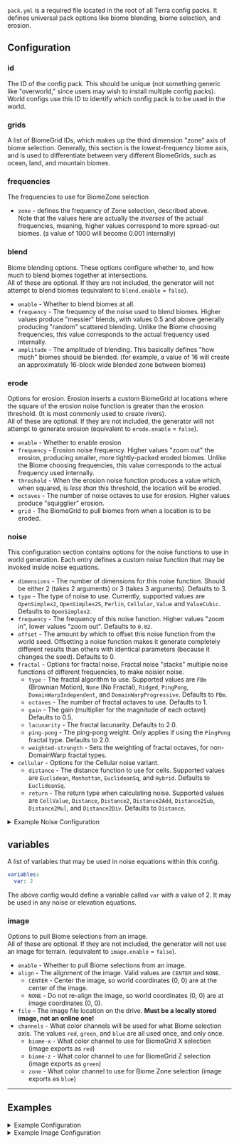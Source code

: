 `pack.yml` is a required file located in the root of all Terra config packs. It defines universal pack options like biome
blending, biome selection, and erosion.

## Configuration

### id
The ID of the config pack. This should be unique (not something generic like "overworld,"
since users may wish to install multiple config packs).  
World configs use this ID to identify which config pack is to be used in the world.

### grids
A list of BiomeGrid IDs, which makes up the third dimension "zone" axis of biome selection. Generally, this section is
the lowest-frequency biome axis, and is used to differentiate between very different BiomeGrids, such as ocean, land,
and mountain biomes.

### frequencies
The frequencies to use for BiomeZone selection
* `zone` - defines the frequency of Zone selection, described above.  
Note that the values here are actually the *inverses* of the actual frequencies, meaning, higher values correspond to
more spread-out biomes. (a value of 1000 will become 0.001 internally)

### blend
Biome blending options. These options configure whether to, and how much to blend biomes together at intersections.  
All of these are optional. If they are not included, the generator will not attempt to blend biomes (equivalent to
`blend.enable` = `false`).
* `enable` - Whether to blend biomes at all.
* `frequency` - The frequency of the noise used to blend biomes. Higher values produce "messier" blends, with values 0.5
and above generally producing "random" scattered blending. Unlike the Biome choosing frequencies, this value corresponds
to the actual frequency used internally.
* `amplitude` - The amplitude of blending. This basically defines "how much" biomes should be blended. (for example, a 
value of 16 will create an approximately 16-block wide blended zone between biomes)  

### erode
Options for erosion. Erosion inserts a custom BiomeGrid at locations where the square of the erosion noise
function is greater than the erosion threshold. (It is most commonly used to create rivers).  
All of these are optional. If they are not included, the generator will not attempt to generate erosion (equivalent to
`erode.enable` = `false`).
* `enable` - Whether to enable erosion
* `frequency` - Erosion noise frequency. Higher values "zoom out" the erosion, producing smaller, more tightly-packed
eroded biomes. Unlike the Biome choosing frequencies, this value corresponds to the actual frequency used internally.
* `threshold` - When the erosion noise function produces a value which, when squared, is *less than* this threshold, the
location will be eroded.
* `octaves` - The number of noise octaves to use for erosion. Higher values produce "squigglier" erosion.
* `grid` - The BiomeGrid to pull biomes from when a location is to be eroded.

### noise
This configuration section contains options for the noise functions to use in world generation. Each entry defines a
custom noise function that may be invoked inside noise equations.

* `dimensions` - The number of dimensions for this noise function. Should be either 2 (takes 2 arguments) or 3 (takes 3
arguments). Defaults to 3.
* `type` - The type of noise to use. Currently, supported values are `OpenSimplex2`, `OpenSimplex2S`, `Perlin`,
`Cellular`, `Value` and `ValueCubic`. Defaults to `OpenSimplex2`.
* `frequency` - The frequency of this noise function. Higher values "zoom in", lower values "zoom out". Defaults to
`0.02`.
* `offset` - The amount by which to offset this noise function from the world seed. Offsetting a noise function makes
it generate completely different results than others with identical parameters (because it changes the seed). Defaults
to 0.
* `fractal` - Options for fractal noise. Fractal noise "stacks" multiple noise functions of different frequencies, to
make noisier noise.
    * `type` - The fractal algorithm to use. Supported values are `FBm` (Brownian Motion), `None` (No Fractal),
    `Ridged`, `PingPong`, `DomainWarpIndependent`, and `DomainWarpProgressive`. Defaults to `FBm`.
    * `octaves` - The number of fractal octaves to use. Defaults to 1.
    * `gain` - The gain (multiplier for the magnitude of each octave) Defaults to 0.5.
    * `lacunarity` - The fractal lacunarity. Defaults to 2.0.
    * `ping-pong` - The ping-pong weight. Only applies if using the `PingPong` fractal type. Defaults to 2.0.
    * `weighted-strength` - Sets the weighting of fractal octaves, for non-DomainWarp fractal types.
* `cellular` - Options for the Cellular noise variant.
    * `distance` - The distance function to use for cells. Supported values are `Euclidean`, `Manhattan`,
    `EuclideanSq`, and `Hybrid`. Defaults to `EuclideanSq`.
    * `return` - The return type when calculating noise. Supported values are `CellValue`, `Distance`, `Distance2`,
    `Distance2Add`, `Distance2Sub`, `Distance2Mul`, and `Distance2Div`. Defaults to `Distance`.

<details>
<summary>Example Noise Configuration</summary>

An example noise configuration that defines the `noise2` and `noise3` functions you know and love.
```yaml
noise:
  noise2:
    dimensions: 2
    type: OpenSimplex2
    frequency: 0.0075
    fractal:
      type: FBm
      octaves: 5
  noise3:
    dimensions: 3
    type: OpenSimplex2
    frequency: 0.0075
    fractal:
      type: FBm
      octaves: 5
```

</details>

## variables
A list of variables that may be used in noise equations within this config.
```yaml
variables:
  var: 2
```
The above config would define a variable called `var` with a value of 2. It may be used in any noise or elevation
equations.

### image
Options to pull Biome selections from an image.   
All of these are optional. If they are not included, the generator will not use an image for terrain. (equivalent to
`image.enable` = `false`).
* `enable` - Whether to pull Biome selections from an image.
* `align` - The alignment of the image. Valid values are `CENTER` and `NONE`.
    * `CENTER` - Center the image, so world coordinates (0, 0) are at the center of the image.
    * `NONE` - Do not re-align the image, so world coordinates (0, 0) are at image coordinates (0, 0).
* `file` - The image file location on the drive. **Must be a locally stored image, not an online one!**
* `channels` - What color channels will be used for what Biome selection axis. The values `red`, `green`, and `blue`
are all used once, and only once.
    * `biome-x` - What color channel to use for BiomeGrid X selection (image exports as `red`)
    * `biome-z` - What color channel to use for BiomeGrid Z selection (image exports as `green`)
    * `zone` - What color channel to use for Biome Zone selection (image exports as `blue`)  

***

## Examples
<details>
<summary>Example Configuration</summary>

An example config with 3 grids, `OCEAN`, `LAND`, and `MOUNTAIN`, and with biome blending and erosion enabled.
the generator ID is `OVERWORLD_DEMO`.
```yaml
id: OVERWORLD_DEMO
grids:
  - OCEAN
  - LAND
  - MOUNTAIN
frequencies:
  zone: 2048
blend:
  enable: true
  frequency: 0.1
  amplitude: 4
erode:
  enable: true
  frequency: 0.001
  threshold: 0.0015
  octaves: 5
  grid: "BIOME:RIVER"
noise:
  noise2:
    dimensions: 2
    type: OpenSimplex2
    frequency: 0.0075
    fractal:
      type: FBm
      octaves: 5
  noise3:
    dimensions: 3
    type: OpenSimplex2
    frequency: 0.0075
    fractal:
      type: FBm
      octaves: 5
locatable:
  STRONGHOLD: STRONGHOLD
variables:
  base: 63
```

</details>

<details>
<summary>Example Image Configuration</summary>

An example world config. This world has been assigned an image to pull biome selections from, located at
`/home/user/image/image.png`.
```yaml
image:
  enable: true
  align: CENTER
  file: "/home/user/image/image.png"
  channels:
    biome-x: RED
    biome-z: GREEN
    zone: BLUE
```

</details>